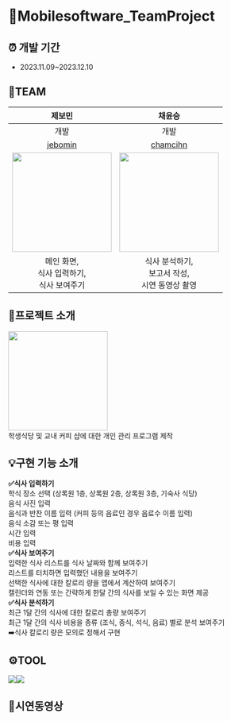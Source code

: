 # 🍕Mobilesoftware_TeamProject
## ⏰ 개발 기간
- 2023.11.09~2023.12.10
  
## 🤭TEAM
|제보민|채윤승|
|:---:|:---:|
|개발|개발|
|[jebomin](https://github.com/jebomin)|[chamcihn](https://github.com/chamcihn)|
|<img src="https://github.com/jebomin/Mobilesoftware_TeamProject/assets/42407430/aa55eef2-6179-4b70-a220-66a299bcbda6" width="200" height="200">|<img src="https://github.com/jebomin/Mobilesoftware_TeamProject/assets/42407430/bef6c2e9-6983-4bd3-9099-c66a3eec89f7" width="200" height="200">|
|메인 화면,<br/>식사 입력하기,<br/>식사 보여주기|식사 분석하기,<br/>보고서 작성,<br/>시연 동영상 촬영|


## 📂프로젝트 소개
<img src="https://github.com/jebomin/Mobilesoftware_TeamProject/assets/42407430/8e1e8ff5-ac5b-4ebd-94f3-696c3de78c52" width="200" height="200"><br/>
학생식당 및 교내 커피 샵에 대한 개인 관리 프로그램 제작


## 💡구현 기능 소개
<b>✅식사 입력하기<br/></b>
학식 장소 선택 (상록원 1층, 상록원 2층, 상록원 3층, 기숙사 식당)<br/>
음식 사진 입력<br/>
음식과 반찬 이름 입력 (커피 등의 음료인 경우 음료수 이름 입력)<br/>
음식 소감 또는 평 입력<br/>
시간 입력<br/>
비용 입력<br/>
<b>✅식사 보여주기<br/></b>
입력한 식사 리스트를 식사 날짜와 함께 보여주기<br/>
리스트를 터치하면 입력했던 내용을 보여주기<br/>
선택한 식사에 대한 칼로리 량을 앱에서 계산하여 보여주기<br/>
캘린더와 연동 또는 간략하게 한달 간의 식사를 보일 수 있는 화면 제공<br/>
<b>✅식사 분석하기<br/></b>
최근 1달 간의 식사에 대한 칼로리 총량 보여주기<br/>
최근 1달 간의 식사 비용을 종류 (조식, 중식, 석식, 음료) 별로 분석 보여주기<br/>
➡️식사 칼로리 량은 모의로 정해서 구현<br/>


## ⚙️TOOL
<img src="https://img.shields.io/badge/-Java-007396?style=for-the-badge&logo=java&logoColor=white"><img src="https://img.shields.io/badge/-AndroidStudio-3DDC84?style=for-the-badge&logo=AndroidStudio&logoColor=white">


## 🔗시연동영상
